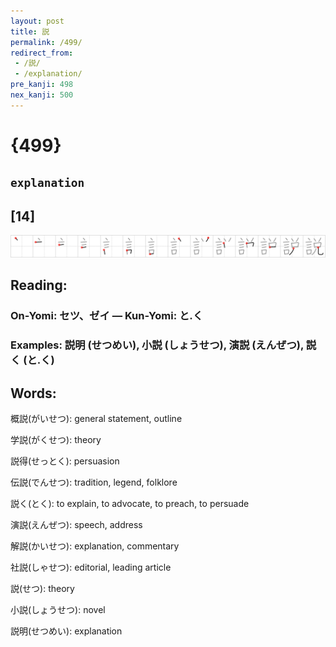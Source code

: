 ```yaml
---
layout: post
title: 説
permalink: /499/
redirect_from:
 - /説/
 - /explanation/
pre_kanji: 498
nex_kanji: 500
---
```


# {499}

## `explanation`

## [14]

<div class="stroke"><img src="../images/E8AAAC.png" /></div>

## Reading:

### On-Yomi: セツ、ゼイ &mdash; Kun-Yomi: と.く

### Examples: 説明 (せつめい), 小説 (しょうせつ), 演説 (えんぜつ), 説く (と.く)

## Words:

概説(がいせつ): general statement, outline

学説(がくせつ): theory

説得(せっとく): persuasion

伝説(でんせつ): tradition, legend, folklore

説く(とく): to explain, to advocate, to preach, to persuade

演説(えんぜつ): speech, address

解説(かいせつ): explanation, commentary

社説(しゃせつ): editorial, leading article

説(せつ): theory

小説(しょうせつ): novel

説明(せつめい): explanation
